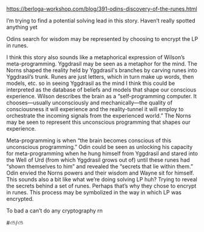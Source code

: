 https://berloga-workshop.com/blog/391-odins-discovery-of-the-runes.html

I’m trying to find a potential solving lead in this story. Haven’t really spotted anything yet

Odins search for wisdom may be represented by choosing to encrypt the LP in runes.

I think this story also sounds like a metaphorical expression of Wilson’s meta-programming. Yggdrasil may be seen as a metaphor for the mind. The Norns shaped the reality held by Yggdrasil's branches by carving runes into Yggdrasil’s trunk. Runes are just letters, which in turn make up words, then models, etc. so in seeing Yggdrasil as the mind I think this could be interpreted as the database of beliefs and models that shape our conscious experience. Wilson describes the brain as a “self-programming computer. It chooses—usually unconsciously and mechanically—the quality of consciousness it will experience and the reality-tunnel it will employ to orchestrate the incoming signals from the experienced world.” The Norns may be seen to represent this unconscious programming that shapes our experience. 

Meta-programming is when “the brain becomes conscious of this unconscious programming.” Odin could be seen as unlocking his capacity for meta-programming when he hung himself from Yggdrasil and stared into the Well of Urd (from which Yggdrasil grows out of) until these runes had “shown themselves to him” and revealed the “secrets that lie within them.” Odin envied the Norns powers and their wisdom and Wayne sit for himself. This sounds also a bit like what we’re doing solving LP huh? Trying to reveal the secrets behind a set of runes. Perhaps that’s why they chose to encrypt in runes. This process may be symbolized in the way in which LP was encrypted.

To bad a can’t do any cryptography rn

#⛅️/⛅️ 